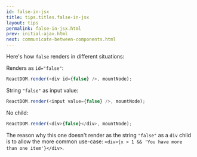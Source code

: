 ```yaml
---
id: false-in-jsx
title: tips.titles.false-in-jsx
layout: tips
permalink: false-in-jsx.html
prev: initial-ajax.html
next: communicate-between-components.html
---
```


Here's how `false` renders in different situations:

Renders as `id="false"`:

```js
ReactDOM.render(<div id={false} />, mountNode);
```

String `"false"` as input value:

```js
ReactDOM.render(<input value={false} />, mountNode);
```

No child:

```js
ReactDOM.render(<div>{false}</div>, mountNode);
```

The reason why this one doesn't render as the string `"false"` as a `div` child is to allow the more common use-case: `<div>{x > 1 && 'You have more than one item'}</div>`.
